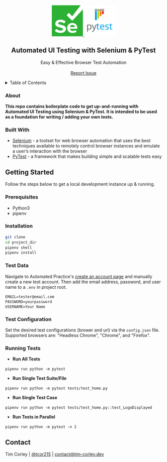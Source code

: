 <!-- PROJECT HEADER -->
<br />
<div>
<p align="center">
  <a href="https://www.selenium.dev/">
    <img src="/img/selenium.svg" alt="Selenium Logo" width="100" height="100">
  </a>
  <a href="https://docs.pytest.org/en/stable/">
    <img src="/img/pytest.svg" alt="PyTest Logo" width="100" height="100">
  </a>
</p>
<h2 align="center">Automated UI Testing with Selenium & PyTest</h2>
<p align="center">
Easy & Effective Browser Test Automation
    <br />
    <br />
    <a href="https://github.com/tim-corley/selenium-pytest/issues">Report Issue</a>
</p>
</div>

<!-- TABLE OF CONTENTS -->
<details>
  <summary>Table of Contents</summary>
  <ol>
    <li>
      <a href="#about">About</a>
      <ul>
        <li><a href="#built-with">Built With</a></li>
      </ul>
    </li>
    <li>
      <a href="#getting-started">Getting Started</a>
      <ul>
        <li><a href="#prerequisites">Prerequisites</a></li>
        <li><a href="#installation">Installation</a></li>
        <li><a href="#running-tests">Usage</a></li>
      </ul>
    </li>
    <li><a href="#contact">Contact</a></li>
  </ol>
</details>

<!-- ABOUT THE PROJECT -->
### About

**This repo contains boilerplate code to get up-and-running with Automated UI Testing using Selenium & PyTest. It is intended to be used as a foundation for writing / adding your own tests.**

### Built With

* [Selenium](https://www.selenium.dev/) - a toolset for web browser automation that uses the best techniques available to remotely control browser instances and emulate a user’s interaction with the browser
* [PyTest](https://docs.pytest.org/en/stable/) - a framework that makes building simple and scalable tests easy

<!-- GETTING STARTED -->
## Getting Started

Follow the steps below to get a local development instance up & running.

### Prerequisites

 - Python3
 - pipenv

### Installation

```bash
git clone
cd project_dir
pipenv shell
pipenv install
```

### Test Data

Navigate to Automated Practice's [create an account page](http://automationpractice.com/index.php?controller=authentication&back=my-account) and manually create a new test account. Then add the email address, password, and user name to a `.env` in project root.

```
EMAIL=tester@email.com
PASSWORD=yourpassword
USERNAME=Your Name
```

### Test Configuration

Set the desired test configurations (brower and url) via the `config.json` file. Supported browsers are: "Headless Chrome", "Chrome", and "Firefox".

### Running Tests

 - **Run All Tests**

``pipenv run python -m pytest``

 - **Run Single Test Suite/File**

``pipenv run python -m pytest tests/test_home.py``

 - **Run Single Test Case**

``pipenv run python -m pytest tests/test_home.py::test_LogoDisplayed``

 - **Run Tests in Parallel**

``pipenv run python -m pytest -n 2``



<!-- CONTACT -->
## Contact

Tim Corley | [@tcor215](https://twitter.com/tcor215) | contact@tim-corley.dev

[selenium-logo]: img/selenium.svg
[pytest-logo]: img/pytest.svg